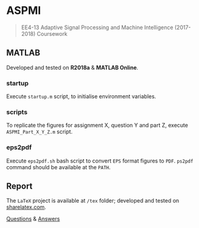 # ASPMI

> EE4-13 Adaptive Signal Processing and Machine Intelligence (2017-2018) Coursework

## MATLAB

Developed and tested on **R2018a** & **MATLAB Online**.

### startup

Execute `startup.m` script, to initialise environment variables.

### scripts

To replicate the figures for assignment X, question Y and part Z, execute `ASPMI_Part_X_Y_Z.m` script.

### eps2pdf

Execute `eps2pdf.sh` bash script to convert `EPS` format figures to `PDF`.
`ps2pdf` command should be available at the `PATH`.

## Report

The `LaTeX` project is available at `/tex` folder; developed and tested on [sharelatex.com](https://www.sharelatex.com/).

[Questions](Coursework.pdf) & [Answers](Report.pdf)
